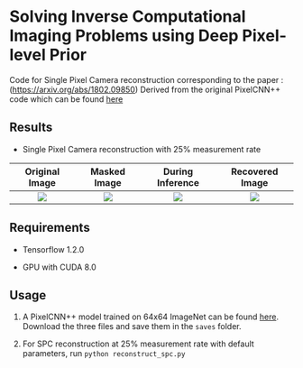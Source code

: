 # Solving Inverse Computational Imaging Problems using Deep Pixel-level Prior

Code for Single Pixel Camera reconstruction corresponding to the paper : (https://arxiv.org/abs/1802.09850)
Derived from the original PixelCNN++ code which can be found [here](https://github.com/openai/pixel-cnn)

## Results

- Single Pixel Camera reconstruction with 25% measurement rate

Original Image          |  Masked Image      |  During Inference   | Recovered Image
:-------------------------:|:-------------------------: | :-------------------------:|:-------------------------:
![](https://github.com/adaveiitm/deep-pixel-level-prior/tree/master/images/parrot_cropped.jpg)  |  ![](https://github.com/adaveiitm/deep-pixel-level-prior/tree/master/images/initial_img.png) | ![](https://github.com/adaveiitm/deep-pixel-level-prior/tree/master/images/during_process.gif) | ![](https://github.com/adaveiitm/deep-pixel-level-prior/tree/master/images/reconstructed_img.png)

## Requirements

- Tensorflow 1.2.0

- GPU with CUDA 8.0

## Usage

1. A PixelCNN++ model trained on 64x64 ImageNet can be found [here](https://drive.google.com/drive/folders/1hc8ycxvQB0gKdFbraqI0dj5JbpMGHe6l). Download the three files and save them in the `saves` folder.

2. For SPC reconstruction at 25% measurement rate with default parameters, run `python reconstruct_spc.py`
